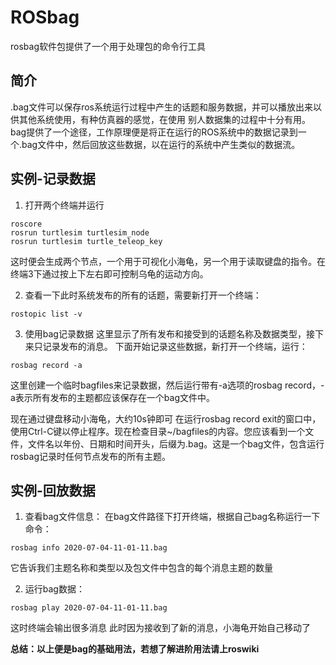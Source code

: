 # ROSbag
rosbag软件包提供了一个用于处理包的命令行工具

## 简介
.bag文件可以保存ros系统运行过程中产生的话题和服务数据，并可以播放出来以供其他系统使用，有种仿真器的感觉，在使用 别人数据集的过程中十分有用。bag提供了一个途径，工作原理便是将正在运行的ROS系统中的数据记录到一个.bag文件中，然后回放这些数据，以在运行的系统中产生类似的数据流。


## 实例-记录数据

1. 打开两个终端并运行

```
roscore
rosrun turtlesim turtlesim_node
rosrun turtlesim turtle_teleop_key
```


这时便会生成两个节点，一个用于可视化小海龟，另一个用于读取键盘的指令。在终端3下通过按上下左右即可控制乌龟的运动方向。

2. 查看一下此时系统发布的所有的话题，需要新打开一个终端：

```
rostopic list -v
```

3. 使用bag记录数据
这里显示了所有发布和接受到的话题名称及数据类型，接下来只记录发布的消息。
下面开始记录这些数据，新打开一个终端，运行：

```
rosbag record -a
```

这里创建一个临时bagfiles来记录数据，然后运行带有-a选项的rosbag record，-a表示所有发布的主题都应该保存在一个bag文件中。

现在通过键盘移动小海龟，大约10s钟即可
在运行rosbag record exit的窗口中，使用Ctrl-C键以停止程序。现在检查目录~/bagfiles的内容。您应该看到一个文件，文件名以年份、日期和时间开头，后缀为.bag。这是一个bag文件，包含运行rosbag记录时任何节点发布的所有主题。

## 实例-回放数据

1. 查看bag文件信息：
在bag文件路径下打开终端，根据自己bag名称运行一下命令：

```
rosbag info 2020-07-04-11-01-11.bag
```

它告诉我们主题名称和类型以及包文件中包含的每个消息主题的数量

2. 运行bag数据：

```
rosbag play 2020-07-04-11-01-11.bag
```

这时终端会输出很多消息
此时因为接收到了新的消息，小海龟开始自己移动了

**总结：以上便是bag的基础用法，若想了解进阶用法请上roswiki**